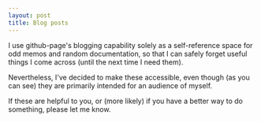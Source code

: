 ```yaml
---
layout: post
title: Blog posts
---
```


I use github-page's blogging capability solely as a self-reference space for odd memos and random documentation, so that I can safely forget useful things I come across (until the next time I need them).

Nevertheless, I've decided to make these accessible, even though (as you can see) they are primarily intended for an audience of myself.

If these are helpful to you, or (more likely) if you have a better way to do something, please let me know.


